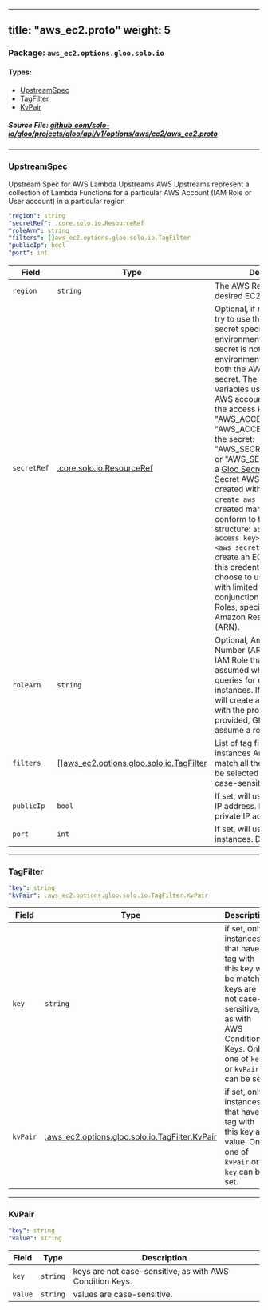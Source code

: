 
---
title: "aws_ec2.proto"
weight: 5
---

<!-- Code generated by solo-kit. DO NOT EDIT. -->


### Package: `aws_ec2.options.gloo.solo.io` 
#### Types:


- [UpstreamSpec](#upstreamspec)
- [TagFilter](#tagfilter)
- [KvPair](#kvpair)
  



##### Source File: [github.com/solo-io/gloo/projects/gloo/api/v1/options/aws/ec2/aws_ec2.proto](https://github.com/solo-io/gloo/blob/main/projects/gloo/api/v1/options/aws/ec2/aws_ec2.proto)





---
### UpstreamSpec

 
Upstream Spec for AWS Lambda Upstreams
AWS Upstreams represent a collection of Lambda Functions for a particular AWS Account (IAM Role or User account)
in a particular region

```yaml
"region": string
"secretRef": .core.solo.io.ResourceRef
"roleArn": string
"filters": []aws_ec2.options.gloo.solo.io.TagFilter
"publicIp": bool
"port": int

```

| Field | Type | Description |
| ----- | ---- | ----------- | 
| `region` | `string` | The AWS Region where the desired EC2 instances exist. |
| `secretRef` | [.core.solo.io.ResourceRef](../../../../../../../../../solo-kit/api/v1/ref.proto.sk/#resourceref) | Optional, if not set, Gloo will try to use the default AWS secret specified by environment variables. If a secret is not provided, the environment must specify both the AWS access key and secret. The environment variables used to indicate the AWS account can be: - for the access key: "AWS_ACCESS_KEY_ID" or "AWS_ACCESS_KEY" - for the secret: "AWS_SECRET_ACCESS_KEY" or "AWS_SECRET_KEY" If set, a [Gloo Secret Ref](https://docs.solo.io/gloo-edge/latest/reference/cli/glooctl_create_secret_aws/) to an AWS Secret AWS Secrets can be created with `glooctl secret create aws ...` If the secret is created manually, it must conform to the following structure: ``` access_key: <aws access key> secret_key: <aws secret key> ``` Gloo will create an EC2 API client with this credential. You may choose to use a credential with limited access in conjunction with a list of Roles, specified by their Amazon Resource Number (ARN). |
| `roleArn` | `string` | Optional, Amazon Resource Number (ARN) referring to IAM Role that should be assumed when the Upstream queries for eligible EC2 instances. If provided, Gloo will create an EC2 API client with the provided role. If not provided, Gloo will not assume a role. |
| `filters` | [[]aws_ec2.options.gloo.solo.io.TagFilter](../aws_ec2.proto.sk/#tagfilter) | List of tag filters for selecting instances An instance must match all the filters in order to be selected Filter keys are not case-sensitive. |
| `publicIp` | `bool` | If set, will use the EC2 public IP address. Defaults to the private IP address. |
| `port` | `int` | If set, will use this port on EC2 instances. Defaults to 0. |




---
### TagFilter



```yaml
"key": string
"kvPair": .aws_ec2.options.gloo.solo.io.TagFilter.KvPair

```

| Field | Type | Description |
| ----- | ---- | ----------- | 
| `key` | `string` | if set, only instances that have a tag with this key will be matched keys are not case-sensitive, as with AWS Condition Keys. Only one of `key` or `kvPair` can be set. |
| `kvPair` | [.aws_ec2.options.gloo.solo.io.TagFilter.KvPair](../aws_ec2.proto.sk/#kvpair) | if set, only instances that have a tag with this key and value. Only one of `kvPair` or `key` can be set. |




---
### KvPair



```yaml
"key": string
"value": string

```

| Field | Type | Description |
| ----- | ---- | ----------- | 
| `key` | `string` | keys are not case-sensitive, as with AWS Condition Keys. |
| `value` | `string` | values are case-sensitive. |





<!-- Start of HubSpot Embed Code -->
<script type="text/javascript" id="hs-script-loader" async defer src="//js.hs-scripts.com/5130874.js"></script>
<!-- End of HubSpot Embed Code -->
